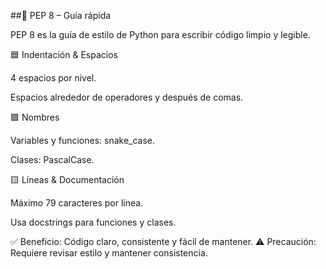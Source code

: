 ##🐍 PEP 8 – Guía rápida

PEP 8 es la guía de estilo de Python para escribir código limpio y legible.

🟦 Indentación & Espacios

4 espacios por nivel.

Espacios alrededor de operadores y después de comas.

🟩 Nombres

Variables y funciones: snake_case.

Clases: PascalCase.

🟨 Líneas & Documentación

Máximo 79 caracteres por línea.

Usa docstrings para funciones y clases.

✅ Beneficio: Código claro, consistente y fácil de mantener.
⚠️ Precaución: Requiere revisar estilo y mantener consistencia.
